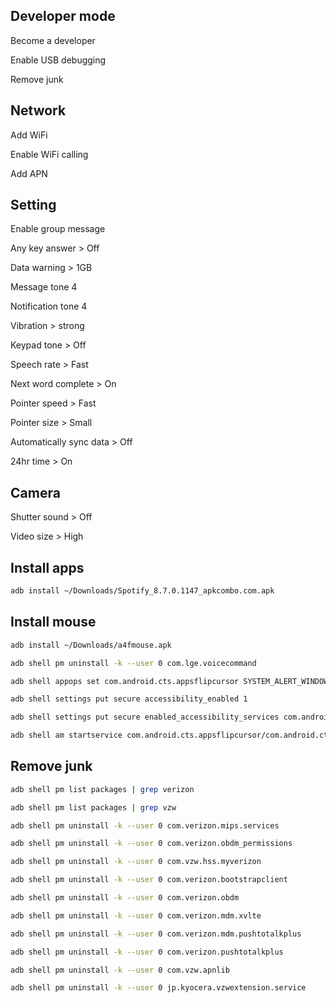 ## Developer mode

Become a developer

Enable USB debugging

Remove junk

## Network

Add WiFi

Enable WiFi calling

Add APN

## Setting

Enable group message

Any key answer > Off

Data warning > 1GB

Message tone 4

Notification tone 4

Vibration > strong

Keypad tone > Off

Speech rate > Fast

Next word complete > On

Pointer speed > Fast

Pointer size > Small

Automatically sync data > Off

24hr time > On

## Camera

Shutter sound > Off

Video size > High

## Install apps

```sh
adb install ~/Downloads/Spotify_8.7.0.1147_apkcombo.com.apk
```

## Install mouse

```sh
adb install ~/Downloads/a4fmouse.apk
```

```sh
adb shell pm uninstall -k --user 0 com.lge.voicecommand

adb shell appops set com.android.cts.appsflipcursor SYSTEM_ALERT_WINDOW allow

adb shell settings put secure accessibility_enabled 1

adb shell settings put secure enabled_accessibility_services com.android.cts.appsflipcursor/com.android.cts.appsflipcursor.services.MouseEventService

adb shell am startservice com.android.cts.appsflipcursor/com.android.cts.appsflipcursor.services.MouseEventService
```

## Remove junk

```sh
adb shell pm list packages | grep verizon

adb shell pm list packages | grep vzw

adb shell pm uninstall -k --user 0 com.verizon.mips.services

adb shell pm uninstall -k --user 0 com.verizon.obdm_permissions

adb shell pm uninstall -k --user 0 com.vzw.hss.myverizon

adb shell pm uninstall -k --user 0 com.verizon.bootstrapclient

adb shell pm uninstall -k --user 0 com.verizon.obdm

adb shell pm uninstall -k --user 0 com.verizon.mdm.xvlte

adb shell pm uninstall -k --user 0 com.verizon.mdm.pushtotalkplus

adb shell pm uninstall -k --user 0 com.verizon.pushtotalkplus

adb shell pm uninstall -k --user 0 com.vzw.apnlib

adb shell pm uninstall -k --user 0 jp.kyocera.vzwextension.service
```
